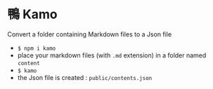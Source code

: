 # 鴨 Kamo

Convert a folder containing Markdown files to a Json file

- `$ npm i kamo`
- place your markdown files (with `.md` extension) in a folder named `content`
- `$ kamo`
- the Json file is created : `public/contents.json`